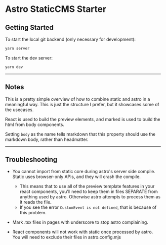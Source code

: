 # Astro StaticCMS Starter

## Getting Started

To start the local git backend (only necessary for development):

```sh
yarn server
```

To start the dev server:

```sh
yarn dev
```

---

## Notes

This is a pretty simple overview of how to combine static and astro in a meaningful way. This is just the structure I prefer, but it showcases some of the usecases.

React is used to build the preview elements, and marked is used to build the html from body components.

Setting `body` as the name tells markdown that this property should use the markdown body, rather than headmatter.

---

## Troubleshooting

-   You cannot import from static core during astro's server side compile. Static uses browser-only APIs, and they will crash the compile.

    -   This means that to use all of the preview template features in your react components, you'll need to keep them in files SEPARATE from anything used by astro. Otherwise astro attempts to process them as it reads the file.
    -   If you see the error `CustomEvent is not defined`, that is because of this problem.

-   Mark .tsx files in pages with underscore to stop astro complaining.

-   React components will not work with static once processed by astro. You will need to exclude their files in astro.config.mjs

